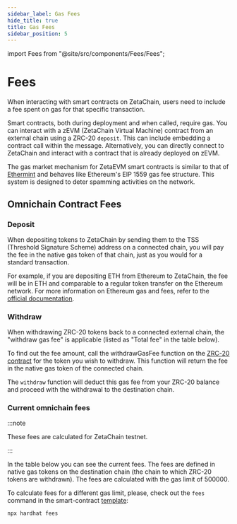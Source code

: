 ```yaml
---
sidebar_label: Gas Fees
hide_title: true
title: Gas Fees
sidebar_position: 5
---
```


import Fees from "@site/src/components/Fees/Fees";

# Fees

When interacting with smart contracts on ZetaChain, users need to include a fee
spent on gas for that specific transaction.

Smart contracts, both during deployment and when called, require gas. You can
interact with a zEVM (ZetaChain Virtual Machine) contract from an external chain
using a ZRC-20 `deposit`. This can include embedding a contract call within the
message. Alternatively, you can directly connect to ZetaChain and interact with
a contract that is already deployed on zEVM.

The gas market mechanism for ZetaEVM smart contracts is similar to that of
[Ethermint](https://docs.ethermint.zone/basics/gas.html) and behaves like
Ethereum's EIP 1559 gas fee structure. This system is designed to deter spamming
activities on the network.

## Omnichain Contract Fees

### Deposit

When depositing tokens to ZetaChain by sending them to the TSS (Threshold
Signature Scheme) address on a connected chain, you will pay the fee in the
native gas token of that chain, just as you would for a standard transaction.

For example, if you are depositing ETH from Ethereum to ZetaChain, the fee will
be in ETH and comparable to a regular token transfer on the Ethereum network.
For more information on Ethereum gas and fees, refer to the
[official documentation](https://ethereum.org/en/developers/docs/gas/).

### Withdraw

When withdrawing ZRC-20 tokens back to a connected external chain, the "withdraw
gas fee" is applicable (listed as "Total fee" in the table below).

To find out the fee amount, call the withdrawGasFee function on the
[ZRC-20 contract](https://github.com/zeta-chain/protocol-contracts/blob/main/contracts/zevm/ZRC20.sol)
for the token you wish to withdraw. This function will return the fee in the
native gas token of the connected chain.

The `withdraw` function will deduct this gas fee from your ZRC-20 balance and
proceed with the withdrawal to the destination chain.

### Current omnichain fees

:::note

These fees are calculated for ZetaChain testnet.

:::

In the table below you can see the current fees. The fees are defined in native
gas tokens on the destination chain (the chain to which ZRC-20 tokens are
withdrawn). The fees are calculated with the gas limit of 500000.

<Fees type="omnichain" />

To calculate fees for a different gas limit, please, check out the `fees`
command in the smart-contract
[template](https://github.com/zeta-chain/template):

```
npx hardhat fees
```
